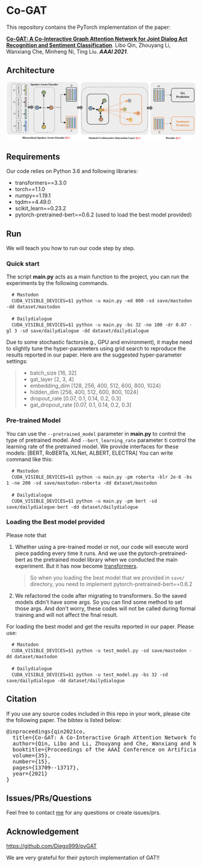 # Co-GAT
This repository contains the PyTorch implementation of the paper: 

**[Co-GAT: A Co-Interactive Graph Attention Network for Joint Dialog Act
Recognition and Sentiment Classification](https://ojs.aaai.org/index.php/AAAI/article/view/17616)**. 
Libo Qin, Zhouyang Li, Wanxiang Che, Minheng Ni, Ting Liu. 
***AAAI 2021***.

## Architecture

<img src="img/framework.jpg">

## Requirements
Our code relies on Python 3.6 and following libraries:
- transformers==3.3.0
- torch==1.1.0
- numpy==1.19.1
- tqdm==4.49.0
- scikit_learn==0.23.2
- pytorch-pretrained-bert==0.6.2 (used to load the best model provided)

## Run 
We will teach you how to run our code step by step.

### Quick start
The script **main.py** acts as a main function to the project, you can run the experiments by the following commands.

  ``` shell script
    # Mastodon
    CUDA_VISIBLE_DEVICES=$1 python -u main.py -ed 800 -sd save/mastodon -dd dataset/mastodon
  
    # Dailydialogue
    CUDA_VISIBLE_DEVICES=$1 python -u main.py -bs 32 -ne 100 -dr 0.07 -gl 3 -sd save/dailydialogue -dd dataset/dailydialogue
  ```

Due to some stochastic factors(e.g., GPU and environment), it maybe need to slightly tune the hyper-parameters using grid search to reproduce the results reported in our paper.
Here are the suggested hyper-parameter settings:
  > + batch_size [16, 32]    
  > + gat_layer [2, 3, 4]
  > + embedding_dim [128, 256, 400, 512, 600, 800, 1024]
  > + hidden_dim [256, 400, 512, 600, 800, 1024]
  > + dropout_rate [0.07, 0.1, 0.14, 0.2, 0.3]
  > + gat_dropout_rate [0.07, 0.1, 0.14, 0.2, 0.3]


### Pre-trained Model
You can use the `--pretrained_model` parameter in **main.py** to control the type of pretrained model.
And `--bert_learning_rate` parameter ti control the learning rate of the pretrained model.
We provide interfaces for these models: [BERT, RoBERTa, XLNet, ALBERT, ELECTRA]
You can write command like this:
``` shell script
  # Mastodon
  CUDA_VISIBLE_DEVICES=$1 python -u main.py -pm roberta -blr 2e-6 -bs 1 -ne 200 -sd save/mastodon-roberta -dd dataset/mastodon
  
  # Dailydialogue
  CUDA_VISIBLE_DEVICES=$1 python -u main.py -pm bert -sd save/dailydialogue-bert -dd dataset/dailydialogue
```


### Loading the Best model provided
Please note that 
1. Whether using a pre-trained model or not, our code will execute word piece padding every time it runs.
    And we use the pytorch-pretrained-bert as the pretrained model library when we conducted the main experiment. 
    But it has now become [transformers](https://github.com/huggingface/transformers). 
    
    > So when you loading the best model that we provided in `save/` directory, you need to implement pytorch-pretrained-bert==0.6.2
2. We refactored the code after migrating to transformers. So the saved models didn't have some args.
    So you can find some method to set those args. 
    And don’t worry, these codes will not be called during formal training and will not affect the final result.
    
For loading the best model and get the results reported in our paper. Please use:

  ``` shell script
    # Mastodon
    CUDA_VISIBLE_DEVICES=$1 python -u test_model.py -sd save/mastodon -dd dataset/mastodon

    # Dailydialogue
    CUDA_VISIBLE_DEVICES=$1 python -u test_model.py -bs 32 -sd save/dailydialogue -dd dataset/dailydialogue
   ```



## Citation
If you use any source codes included in this repo in your work, please cite the following paper. 
The bibtex is listed below:

<pre>
@inproceedings{qin2021co,
  title={Co-GAT: A Co-Interactive Graph Attention Network for Joint Dialog Act Recognition and Sentiment Classification},
  author={Qin, Libo and Li, Zhouyang and Che, Wanxiang and Ni, Minheng and Liu, Ting},
  booktitle={Proceedings of the AAAI Conference on Artificial Intelligence},
  volume={35},
  number={15},
  pages={13709--13717},
  year={2021}
}
</pre>

## Issues/PRs/Questions 
Feel free to contact [me](mailto:zhouyangli@ir.hit.edu.cn) for any questions or create issues/prs.

## Acknowledgement
https://github.com/Diego999/pyGAT

We are very grateful for their pytorch implementation of GAT!!
